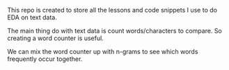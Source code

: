 This repo is created to store all the lessons and code snippets I use to do EDA on text data.

The main thing do with text data is count words/characters to compare. So creating a word counter is useful.

We can mix the word counter up with n-grams to see which words frequently occur together. 

